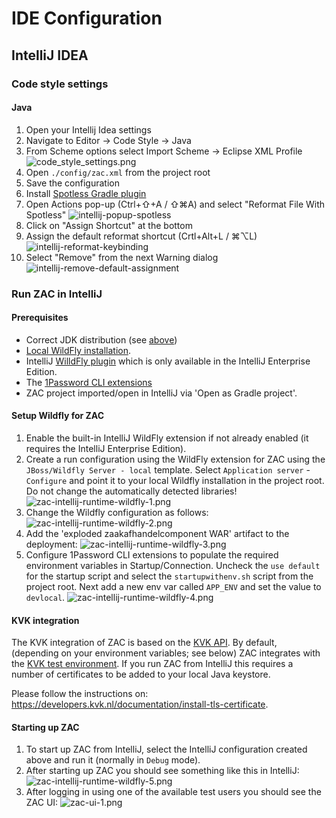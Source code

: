 # IDE Configuration

## IntelliJ IDEA

### Code style settings

#### Java

1. Open your Intellij Idea settings
2. Navigate to Editor -> Code Style -> Java
3. From Scheme options select Import Scheme -> Eclipse XML Profile
![code_style_settings.png](./attachments/images/code_style_settings.png)
4. Open `./config/zac.xml` from the project root
5. Save the configuration
7. Install [Spotless Gradle plugin](https://plugins.jetbrains.com/plugin/18321-spotless-gradle)
8. Open Actions pop-up (Ctrl+⇧+A / ⇧⌘A) and select "Reformat File With Spotless"
![intellij-popup-spotless](./attachments/images/intellij-actions-popup-spotless.png)
9. Click on "Assign Shortcut" at the bottom
10. Assign the default reformat shortcut (Crtl+Alt+L / ⌘⌥L)
![intellij-reformat-keybinding](./attachments/images/intellij-reformat-keybinding.png)
11. Select "Remove" from the next Warning dialog
![intellij-remove-default-assignment](./attachments/images/intellij-remove-default-assignment.png)

### Run ZAC in IntelliJ

#### Prerequisites
* Correct JDK distribution (see [above](#prerequisites))
* [Local WildFly installation](../../scripts/wildfly/README.md).
* IntelliJ [WilldFly plugin](https://plugins.jetbrains.com/plugin/20219-wildfly) which is only available in the IntelliJ Enterprise Edition.
* The [1Password CLI extensions](https://developer.1password.com/docs/cli/)
* ZAC project imported/open in IntelliJ via 'Open as Gradle project'.

#### Setup Wildfly for ZAC
1. Enable the built-in IntelliJ WildFly extension if not already enabled (it requires the IntelliJ Enterprise Edition).
2. Create a run configuration using the WildFly extension for ZAC using the `JBoss/Wildfly Server - local` template.
   Select `Application server` - `Configure` and point it to your local Wildfly installation in the project root.
   Do not change the automatically detected libraries!
   ![zac-intellij-runtime-wildfly-1.png](./attachments/images/zac-intellij-runtime-wildfly-1.png)
3. Change the Wildfly configuration as follows:
   ![zac-intellij-runtime-wildfly-2.png](./attachments/images/zac-intellij-runtime-wildfly-2.png)
4. Add the 'exploded zaakafhandelcomponent WAR' artifact to the deployment:
   ![zac-intellij-runtime-wildfly-3.png](./attachments/images/zac-intellij-runtime-wildfly-3.png)
5. Configure 1Password CLI extensions to populate the required environment variables in Startup/Connection.
   Uncheck the `use default` for the startup script and select the `startupwithenv.sh` script from the project root.
   Next add a new env var called `APP_ENV` and set the value to `devlocal`.
   ![zac-intellij-runtime-wildfly-4.png](./attachments/images/zac-intellij-runtime-wildfly-4.png)

#### KVK integration
The KVK integration of ZAC is based on the [KVK API](https://developers.kvk.nl/).
By default, (depending on your environment variables; see below) ZAC integrates with the [KVK test environment](https://developers.kvk.nl/documentation/testing).
If you run ZAC from IntelliJ this requires a number of certificates to be added to your local Java keystore.

Please follow the instructions on: https://developers.kvk.nl/documentation/install-tls-certificate.

#### Starting up ZAC

1. To start up ZAC from IntelliJ, select the IntelliJ configuration created above and run it (normally in `Debug` mode).
2. After starting up ZAC you should see something like this in IntelliJ:
   ![zac-intellij-runtime-wildfly-5.png](./attachments/images/zac-intellij-runtime-wildfly-5.png)
3. After logging in using one of the available test users you should see the ZAC UI:
   ![zac-ui-1.png](./attachments/images/zac-ui-1.png)

